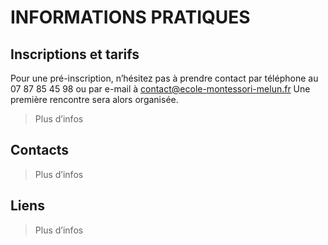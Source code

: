 
# INFORMATIONS PRATIQUES

## Inscriptions et tarifs

Pour une pré-inscription, n’hésitez pas à prendre contact 
par téléphone au 07 87 85 45 98 
ou 
par e-mail à contact@ecole-montessori-melun.fr
Une première rencontre sera alors organisée.
> Plus d’infos

## Contacts

> Plus d’infos

## Liens

> Plus d’infos

